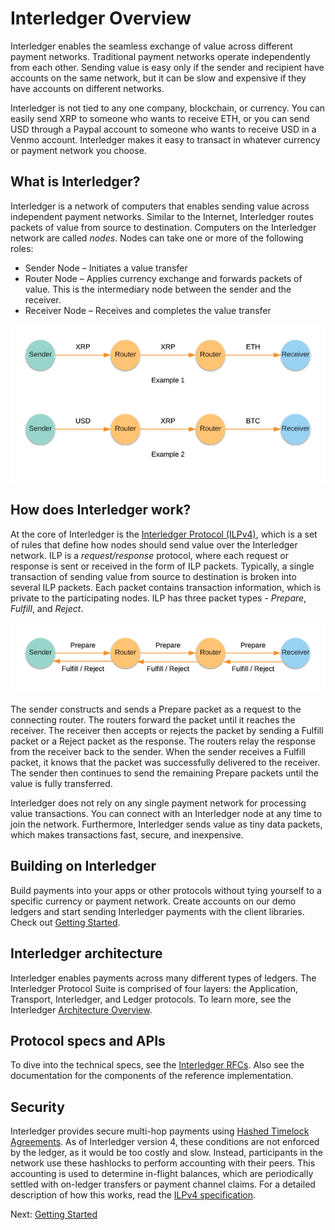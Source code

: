 # Interledger Overview

Interledger enables the seamless exchange of value across different payment networks. Traditional payment networks 
operate independently from each other. Sending value is easy only if the sender and recipient have accounts on the same 
network, but it can be slow and expensive if they have accounts on different networks.

Interledger is not tied to any one company, blockchain, or currency. You can easily send XRP to someone who wants to 
receive ETH, or you can send USD through a Paypal account to someone who wants to receive USD in a Venmo account. 
Interledger makes it easy to transact in whatever currency or payment network you choose.

## What is Interledger?
Interledger is a network of computers that enables sending value across independent payment networks. Similar to the Internet, 
Interledger routes packets of value from source to destination. Computers on the Interledger network are 
called *nodes*. Nodes can take one or more of the following roles: 
* Sender Node – Initiates a value transfer
* Router Node – Applies currency exchange and forwards packets of value. This is the intermediary node between 
the sender and the receiver. 
* Receiver Node – Receives and completes the value transfer

![ILP-nodes](images/ilp-nodes.png)

## How does Interledger work?
At the core of Interledger is the [Interledger Protocol (ILPv4)](https://interledger.org/rfcs/0027-interledger-protocol-4/), 
which is a set of rules that define how nodes should send value over the Interledger network. ILP is a *request/response* 
protocol, where each request or response is sent or received in the form of ILP packets. Typically, a single transaction 
of sending value from source to destination is broken into several ILP packets. Each packet contains transaction 
information, which is private to the participating nodes. ILP has three packet types -  *Prepare*, *Fulfill*, and *Reject*. 

![ILP-packets](images/ilp-packets.png)

The sender constructs and sends a Prepare packet as a request to the connecting router. The routers forward the packet 
until it reaches the receiver. The receiver then accepts or rejects the packet by sending a Fulfill packet or a 
Reject packet as the response. The routers relay the response from the receiver back to the sender. When the sender 
receives a Fulfill packet, it knows that the packet was successfully delivered to the receiver. The sender then 
continues to send the remaining Prepare packets until the value is fully transferred. 

Interledger does not rely on any single payment network for processing value transactions. You can connect with 
an Interledger node at any time to join the network. Furthermore, Interledger sends value as tiny data packets, 
which makes transactions fast, secure, and inexpensive.

## Building on Interledger
Build payments into your apps or other protocols without tying yourself to a specific currency or payment network. 
Create accounts on our demo ledgers and start sending Interledger payments with the client libraries. 
Check out [Getting Started](https://interledger.org/docs/tutorials/getting-started.html).

## Interledger architecture
Interledger enables payments across many different types of ledgers. The Interledger Protocol Suite is comprised of 
four layers: the Application, Transport, Interledger, and Ledger protocols. To learn more, see the Interledger 
[Architecture Overview](https://interledger.org/rfcs/0001-interledger-architecture/).

## Protocol specs and APIs
To dive into the technical specs, see the [Interledger RFCs](https://github.com/interledger/rfcs). Also see the documentation for the components of the 
reference implementation.

## Security
Interledger provides secure multi-hop payments using 
[Hashed Timelock Agreements](https://github.com/interledger/rfcs/blob/master/0022-hashed-timelock-agreements/0022-hashed-timelock-agreements.md). 
As of Interledger version 4, these conditions are not enforced by the ledger, as it would be too costly and slow. 
Instead, participants in the network use these hashlocks to perform accounting with their peers. This accounting is 
used to determine in-flight balances, which are periodically settled with on-ledger transfers or payment channel claims. 
For a detailed description of how this works, read the 
[ILPv4 specification](https://github.com/interledger/rfcs/blob/master/0027-interledger-protocol-4/0027-interledger-protocol-4.md).

Next: [Getting Started](https://interledger.org/docs/tutorials/getting-started.html)
